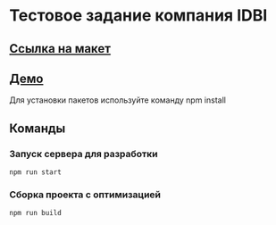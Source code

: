 # Тестовое задание компания IDBI

## [Ссылка на макет](https://www.figma.com/file/wsRuEiDOki7bWAumpxAMiv/Test-HTML-(Copy)?type=design&node-id=2262-874&t=BsWdDDWf0WnLKJwC-0)

## [Демо](https://idbi-test.vercel.app/)

Для установки пакетов используйте команду npm install

## Команды

### Запуск сервера для разработки
```shell
npm run start
```

### Сборка проекта с оптимизацией
```shell
npm run build
```